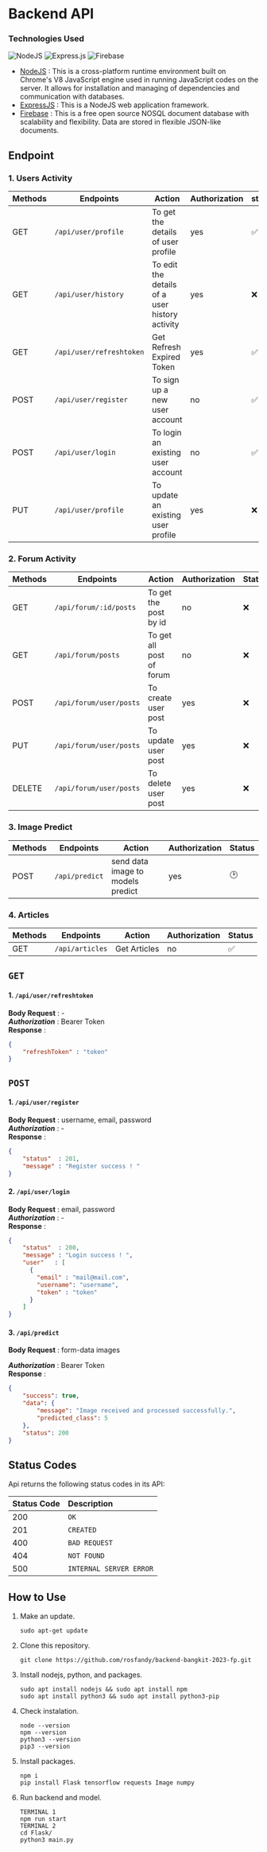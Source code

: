 # Backend API

### Technologies Used
![NodeJS](https://img.shields.io/badge/node.js-6DA55F?style=for-the-badge&logo=node.js&logoColor=white)
![Express.js](https://img.shields.io/badge/express.js-%23404d59.svg?style=for-the-badge&logo=express&logoColor=%2361DAFB)
![Firebase](https://img.shields.io/badge/Firebase-039BE5?style=for-the-badge&logo=Firebase&logoColor=white)


* [NodeJS](https://nodejs.org/) : This is a cross-platform runtime environment built on Chrome's V8 JavaScript engine used in running JavaScript codes on the server. It allows for installation and managing of dependencies and communication with databases.
* [ExpressJS](https://www.expresjs.org/) : This is a NodeJS web application framework.
* [Firebase](https://firebase.google.com/) : This is a free open source NOSQL document database with scalability and flexibility. Data are stored in flexible JSON-like documents.


## Endpoint
### 1. Users Activity
| Methods | Endpoints | Action | Authorization | status
| --- | --- | --- | --- | --- |
| GET | `/api/user/profile` | To get the details of user profile | yes | ✅
| GET | `/api/user/history` | To edit the details of a user history activity | yes | ❌
| GET | `/api/user/refreshtoken` | Get Refresh Expired Token | yes | ✅
| POST | `/api/user/register` | To sign up a new user account | no | ✅
| POST | `/api/user/login` | To login an existing user account | no | ✅
| PUT | `/api/user/profile` | To update an existing user profile | yes | ❌

### 2. Forum Activity
| Methods | Endpoints | Action | Authorization | Status |
| --- | --- | --- | --- | --- |
| GET | `/api/forum/:id/posts` | To get the post by id | no | ❌ 
| GET |  `/api/forum/posts` | To get all post of forum | no | ❌
| POST | `/api/forum/user/posts` | To create user  post | yes | ❌
| PUT | `/api/forum/user/posts` | To update user post | yes | ❌
| DELETE | `/api/forum/user/posts` | To delete user  post | yes | ❌

### 3. Image Predict
| Methods | Endpoints | Action | Authorization | Status |
| --- | --- | --- | --- | --- |
| POST | `/api/predict` | send data image to models predict | yes | 🕑

### 4. Articles
| Methods | Endpoints | Action | Authorization | Status |
| --- | --- | --- | --- | --- | 
| GET | `/api/articles` | Get Articles | no | ✅

## `GET`
#### 1.  `/api/user/refreshtoken` <br>
**Body Request**    : - <br>
***Authorization*** : Bearer Token  <br>
**Response** :
```JSON
{
    "refreshToken" : "token"
}
```

## `POST`
#### 1.  `/api/user/register` <br>
**Body Request**    : username, email, password <br>
***Authorization*** : -  <br>
**Response** :
```JSON
{
    "status"  : 201,
    "message" : "Register success ! "
}
```
#### 2.  `/api/user/login` <br>
**Body Request**    : email, password <br>
***Authorization*** : -  <br>
**Response** :
```JSON
{
    "status"  : 200,
    "message" : "Login success ! ",
    "user"   : [
      {
        "email" : "mail@mail.com",
        "username": "username",
        "token" : "token"
      }
    ]
}
```
#### 3.  `/api/predict` <br>
**Body Request**    : form-data images

***Authorization*** : Bearer Token  <br>
**Response** :
```JSON
{
    "success": true,
    "data": {
        "message": "Image received and processed successfully.",
        "predicted_class": 5
    },
    "status": 200
}
```



## Status Codes

Api returns the following status codes in its API:

| Status Code | Description |
| :--- | :--- |
| 200 | `OK` |
| 201 | `CREATED` |
| 400 | `BAD REQUEST` |
| 404 | `NOT FOUND` |
| 500 | `INTERNAL SERVER ERROR` |

## How to Use

1. Make an update.
    ```
    sudo apt-get update
    ```
2. Clone this repository.
    ```
    git clone https://github.com/rosfandy/backend-bangkit-2023-fp.git
    ```
3. Install nodejs, python, and packages.
    ```
    sudo apt install nodejs && sudo apt install npm
    sudo apt install python3 && sudo apt install python3-pip
    ```
4. Check instalation.
    ```
    node --version
    npm --version
    python3 --version
    pip3 --version
    ```
5. Install packages.
    ```
    npm i
    pip install Flask tensorflow requests Image numpy
    ```
6. Run backend and model.
    ```
    TERMINAL 1
    npm run start
    TERMINAL 2
    cd Flask/
    python3 main.py
    ```
